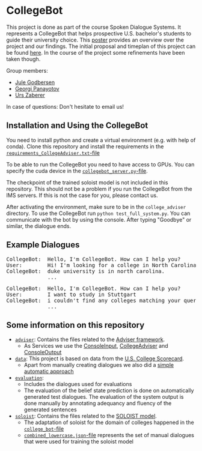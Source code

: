 # CollegeBot
This project is done as part of the course Spoken Dialogue Systems. It represents a CollegeBot that helps prospective U.S. bachelor's students to guide their university choice.
This [poster](https://github.com/jule-go/college_adviser/blob/master/Poster_collegebot.pdf) provides an overview over the project and our findings.
The initial proposal and timeplan of this project can be found [here](https://github.com/jule-go/college_adviser/blob/master/proposal_timeplan.md). In the course of the project some refinements have been taken though.

Group members:
* [Jule Godbersen](mailto:st168018@stud.uni-stuttgart.de)
* [Georgi Panayotov](mailto:st185424@stud.uni-stuttgart.de)
* [Urs Zaberer](mailto:st168124@stud.uni-stuttgart.de)

In case of questions: Don't hesitate to email us!

## Installation and Using the CollegeBot
You need to install python and create a virtual environment (e.g. with help of conda). Clone this repository and install the requirements in the [``requirements_CollegeAdviser.txt``-file](https://github.com/jule-go/college_adviser/blob/master/requirements_CollegeAdviser.txt)

To be able to run the CollegeBot you need to have access to GPUs. You can specify the cuda device in the [``collegebot_server.py``-file](https://github.com/jule-go/college_adviser/blob/master/soloist/examples/college_bot/collegebot_server.py).

The checkpoint of the trained soloist model is not included in this repository. This should not be a problem if you run the CollegeBot from the IMS servers. If this is not the case for you, please contact us.

After activating the environment, make sure to be in the ``college_adviser`` directory. To use the CollegeBot run ``python test_full_system.py``. You can communicate with the bot by using the console. After typing "Goodbye" or similar, the dialogue ends.

## Example Dialogues


<pre>
CollegeBot:  Hello, I'm CollegeBot. How can I help you?
User:        Hi! I'm looking for a college in North Carolina.
CollegeBot:  duke university is in north carolina.
             ...
</pre>

<pre>
CollegeBot:  Hello, I'm CollegeBot. How can I help you?
User:        I want to study in Stuttgart
CollegeBot:  i couldn't find any colleges matching your query. would you like to try again?
             ... 
</pre>                                                                         

## Some information on this repository
* [``adviser``](https://github.com/jule-go/college_adviser/tree/master/adviser): Contains the files related to the [Adviser framework](https://digitalphonetics.github.io/adviser/).
  * As Services we use the [ConsoleInput](https://github.com/jule-go/college_adviser/blob/master/adviser/services/hci/console.py), [CollegeAdviser](https://github.com/jule-go/college_adviser/blob/master/adviser/services/soloist_interaction/college_system.py) and [ConsoleOutput](https://github.com/jule-go/college_adviser/blob/master/adviser/services/hci/console.py)
* [``data``](https://github.com/jule-go/college_adviser/tree/master/data): This project is based on data from the [U.S. College Scorecard](https://collegescorecard.ed.gov/data/documentation/).
  * Apart from manually creating dialogues we also did a [simple automatic approach](https://github.com/jule-go/college_adviser/blob/master/data/example_dialogues/create_dialogues.ipynb)
* [``evaluation``](https://github.com/jule-go/college_adviser/tree/master/evaluation):
  * Includes the dialogues used for evaluations
  * The evaluation of the belief state prediction is done on automatically generated test dialogues. The evaluation of the system output is done manually by annotating adequancy and fluency of the generated sentences
* [``soloist``](https://github.com/jule-go/college_adviser/tree/master/soloist): Contains the files related to the [SOLOIST model](https://github.com/pengbaolin/soloist).
  * The adaptation of soloist for the domain of colleges happened in the [``college_bot``-file](https://github.com/jule-go/college_adviser/tree/master/soloist/examples/college_bot)
  * [``combined_lowercase.json``-file](https://github.com/jule-go/college_adviser/blob/master/soloist/examples/college_bot/combined_lowercase.json) represents the set of manual dialogues that were used for training the soloist model

